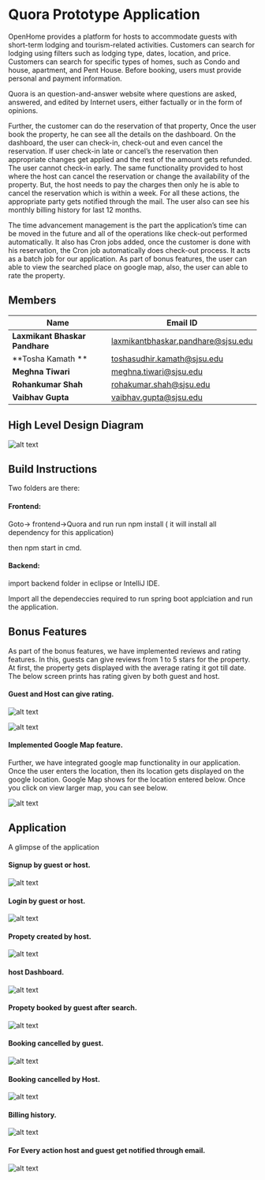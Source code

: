# Quora Prototype Application 

OpenHome provides a platform for hosts to accommodate guests with short-term lodging and tourism-related activities. Customers can search for lodging using filters such as lodging type, dates, location, and price. Customers can search for specific types of homes, such as Condo and house, apartment, and Pent House. Before booking, users must provide personal and payment information.

Quora is an question-and-answer website where questions are asked, answered, and edited by Internet users, either factually or in the form of opinions.

Further, the customer can do the reservation of that property, Once the user book the property, he can see all the details on the dashboard. On the dashboard, the user can check-in, check-out and even cancel the reservation. If user check-in late or cancel’s the reservation then appropriate changes get applied and the rest of the amount gets refunded. The user cannot check-in early. The same functionality provided to host where the host can cancel the reservation or change the availability of the property. But, the host needs to pay the charges then only he is able to cancel the reservation which is within a week. For all these actions, the appropriate party gets notified through the mail. The user also can see his monthly billing history for last 12 months.

The time advancement management is the part the application’s time can be moved in the future and all of the operations like check-out performed automatically. It also has Cron jobs added, once the customer is done with his reservation, the Cron job automatically does check-out process. It acts as a batch job for our application. As part of bonus features, the user can able to view the searched place on google map, also, the user can able to rate the property.


## Members 

   | Name                           |              Email ID                 | 
   |--------------------------------|---------------------------------------|
   | **Laxmikant Bhaskar Pandhare** |   laxmikantbhaskar.pandhare@sjsu.edu  |
   | **Tosha Kamath   **            |      toshasudhir.kamath@sjsu.edu      |
   | **Meghna Tiwari**              |      meghna.tiwari@sjsu.edu           | 
   | **Rohankumar Shah**            |      rohakumar.shah@sjsu.edu          |
   | **Vaibhav Gupta**              |       vaibhav.gupta@sjsu.edu          |
   

## High Level Design Diagram
![alt text](https://github.com/kumarrishabh0289/airbnb/blob/laxmikant_new/images/High%20Level%20Design%20Diagram.png)

## Build Instructions

Two folders are there: 

#### Frontend: 

Goto-> frontend->Quora and run run npm install ( it will install all dependency for this application) 

then npm start in cmd. 

#### Backend: 

import backend folder in eclipse or IntelliJ IDE. 

Import all the dependeccies required to run spring boot applciation and run the application.

## Bonus Features

As part of the bonus features, we have implemented reviews and rating features. In this, guests can give reviews from 1 to 5 stars for the property. At first, the property gets displayed with the average rating it got till date. The below screen prints has rating given by both guest and host. 

#### Guest and Host can give rating.

![alt text](https://github.com/kumarrishabh0289/airbnb/blob/laxmikant_new/images/Bonus%20Features.png)

![alt text](https://github.com/kumarrishabh0289/airbnb/blob/laxmikant_new/images/host%20side%20rating.png)

#### Implemented Google Map feature.

Further, we have integrated google map functionality in our application. Once the user enters the location, then its location gets displayed on the google location. Google Map shows for the location entered below. Once you click on view larger map, you can see below.

![alt text](https://github.com/kumarrishabh0289/airbnb/blob/laxmikant_new/images/Map.png)

## Application
A glimpse of the application

#### Signup by guest or host.

![alt text](https://github.com/kumarrishabh0289/airbnb/blob/laxmikant_new/images/signup.png)

#### Login by guest or host.

![alt text](https://github.com/kumarrishabh0289/airbnb/blob/laxmikant_new/images/login.png)

#### Propety created by host.

![alt text](https://github.com/kumarrishabh0289/airbnb/blob/laxmikant_new/images/Home%20creation.png)

#### host Dashboard.

![alt text](https://github.com/kumarrishabh0289/airbnb/blob/laxmikant_new/images/created%20home.png)

#### Propety booked by guest after search.

![alt text](https://github.com/kumarrishabh0289/airbnb/blob/laxmikant_new/images/home%20booking.png)

#### Booking cancelled by guest.

![alt text](https://github.com/kumarrishabh0289/airbnb/blob/laxmikant_new/images/cancel%20by%20guest.png)

#### Booking cancelled by Host.

![alt text](https://github.com/kumarrishabh0289/airbnb/blob/laxmikant_new/images/Cancel%20by%20host.png)

#### Billing history.

![alt text](https://github.com/kumarrishabh0289/airbnb/blob/laxmikant_new/images/billing%20history.png)

#### For Every action host and guest get notified through email.

![alt text](https://github.com/kumarrishabh0289/airbnb/blob/laxmikant_new/images/email%20notification.png)
